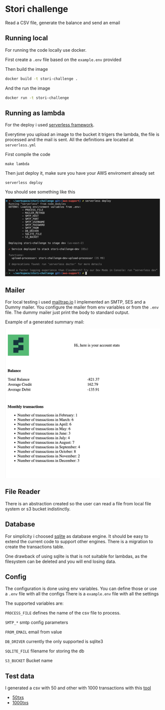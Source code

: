 # Stori challenge 

Read a CSV file, generate the balance and send an email 

## Running local

For running the code locally use docker. 

First create a `.env` file based on the `example.env` provided 

Then build the image 

```bash 
docker build -t stori-challenge .
```

And the run the image 

```bash 
docker run -t stori-challenge
```


## Running as lambda 

For the deploy i used [serverless framework](https://www.serverless.com/).

Everytime you upload an image to the bucket it trigers the lambda, the file 
is processed and the mail is sent.
All the definitions are located at `serverless.yml`


First compile the code 
```
make lambda
```

Then just deploy it, make sure you have your AWS enviroment already set

```
serverless deploy 
```

You should see something like this

![GitHub Image](/data/serverless-deploy.png)


## Mailer 

For local testing i used [mailtrap.io](https://mailtrap.io/) 
I implemented an SMTP, SES and a Dummy mailer.
You configure the mailer from env variables or from the `.env` file. 
The dummy mailer just print the body to standard output. 

Example of a generated summary mail: 

![example](/data/mailtrap-balance.png)

## File Reader 

There is an abstraction created so the user can read a file from local file system
or s3 bucket indistinctly.

## Database 

For simplicity i choosed [sqlite](https://www.sqlite.org/) as database engine.
It should be easy to extend the current code to support other engines. 
There is a migration to create the transactions table.

One drawback of using sqlite is that is not suitable for lambdas, as the filesystem 
can be deleted and you will end losing data. 

## Config 

The configuration is done using env variables. 
You can define those or use a `.env` file with all the configs
There is a `example.env` file with all the settings

The supported variables are: 

`PROCESS_FILE` defines the name of the csv file to process. 

`SMTP_*` smtp config parameters

`FROM_EMAIL` email from value

`DB_DRIVER` currently the only supported is sqlite3

`SQLITE_FILE` filename for storing the db

`S3_BUCKET`  Bucket name


## Test data

I generated a csv with 50 and other with 1000 transactions with this [tool](https://www.mockaroo.com/)
- [50txs](data/50txns.csv)
- [1000txs](data/1000txns.csv)





